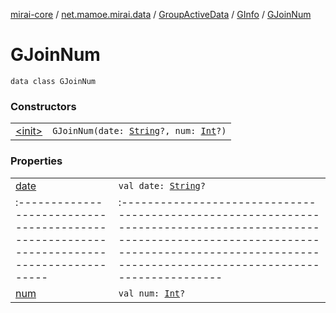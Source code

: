[mirai-core](../../../../index.md) / [net.mamoe.mirai.data](../../../index.md) / [GroupActiveData](../../index.md) / [GInfo](../index.md) / [GJoinNum](./index.md)

# GJoinNum

`data class GJoinNum`

### Constructors
|||
|:----------------------------------------------------------------------------------------|:---------------------------------------------------------------------------------------------------------------------------------------------------------------------------------------------------------|
| [&lt;init&gt;](-init-.md) | `GJoinNum(date: `[`String`](https://kotlinlang.org/api/latest/jvm/stdlib/kotlin/-string/index.html)`?, num: `[`Int`](https://kotlinlang.org/api/latest/jvm/stdlib/kotlin/-int/index.html)`?)` |

### Properties
|||
|:----------------------------------------------------------------------------------------|:---------------------------------------------------------------------------------------------------------------------------------------------------------------------------------------------------------|
| [date](date.md) | `val date: `[`String`](https://kotlinlang.org/api/latest/jvm/stdlib/kotlin/-string/index.html)`?` ||||
|:----------------------------------------------------------------------------------------|:---------------------------------------------------------------------------------------------------------------------------------------------------------------------------------------------------------|
| [num](num.md) | `val num: `[`Int`](https://kotlinlang.org/api/latest/jvm/stdlib/kotlin/-int/index.html)`?` |

